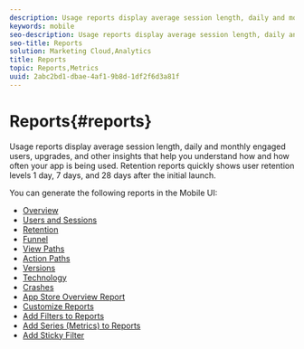 ```yaml
---
description: Usage reports display average session length, daily and monthly engaged users, upgrades, and other insights that help you understand how and how often your app is being used. Retention reports quickly shows user retention levels 1 day, 7 days, and 28 days after the initial launch.
keywords: mobile
seo-description: Usage reports display average session length, daily and monthly engaged users, upgrades, and other insights that help you understand how and how often your app is being used. Retention reports quickly shows user retention levels 1 day, 7 days, and 28 days after the initial launch.
seo-title: Reports
solution: Marketing Cloud,Analytics
title: Reports
topic: Reports,Metrics
uuid: 2abc2bd1-dbae-4af1-9b8d-1df2f6d3a81f
---
```


# Reports{#reports}

Usage reports display average session length, daily and monthly engaged users, upgrades, and other insights that help you understand how and how often your app is being used. Retention reports quickly shows user retention levels 1 day, 7 days, and 28 days after the initial launch.

You can generate the following reports in the Mobile UI: 

+ [Overview](usage-overview.md)
+ [Users and Sessions](users-sessions.md)
+ [Retention](reports-retention.md)
+ [Funnel](reports-funnel.md)
+ [View Paths](reports-view-paths.md)
+ [Action Paths](reports-action-paths.md)
+ [Versions](c-reports-versions.md)
+ [Technology](reports-technology.md)
+ [Crashes](c-crashes.md)
+ [App Store Overview Report](c-app-store-store-performance.md)
+ [Customize Reports](reports-customize.md)
+ [Add Filters to Reports](t-reports-customize.md)
+ [Add Series (Metrics) to Reports](t-reports-series.md)
+ [Add Sticky Filter](t-sticky-filter.md)
